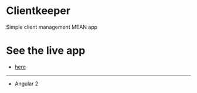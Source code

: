 # Clientkeeper
Simple client management MEAN app


# See the live app 
- [here](https://clientkeeper-app.herokuapp.com/)
---
* Angular 2

